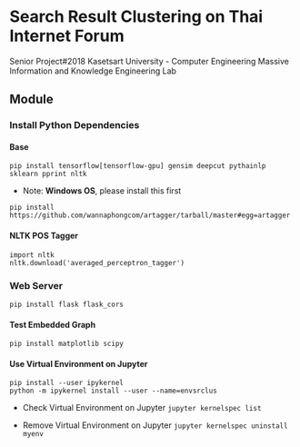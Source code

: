 # Search Result Clustering on Thai Internet Forum
Senior Project#2018 
Kasetsart University - Computer Engineering
Massive Information and Knowledge Engineering Lab

## Module

### Install Python Dependencies

#### Base
```
pip install tensorflow[tensorflow-gpu] gensim deepcut pythainlp sklearn pprint nltk
```

* Note: **Windows OS**, please install this first
```
pip install https://github.com/wannaphongcom/artagger/tarball/master#egg=artagger
```

#### NLTK POS Tagger
```
import nltk
nltk.download('averaged_perceptron_tagger')
```

### Web Server
```
pip install flask flask_cors
```

#### Test Embedded Graph
```
pip install matplotlib scipy
```

#### Use Virtual Environment on Jupyter 
```
pip install --user ipykernel
python -m ipykernel install --user --name=envsrclus
```

* Check Virtual Environment on Jupyter  ```jupyter kernelspec list```

* Remove Virtual Environment on Jupyter  ```jupyter kernelspec uninstall myenv```